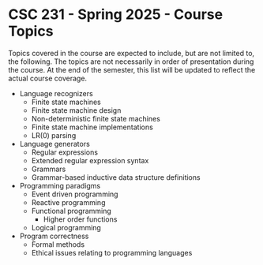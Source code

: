 # CSC 231 - Spring 2025 - Course Topics

Topics covered in the course are expected to include, but are not limited to, the following. The topics are not necessarily in order of presentation during the course.
At the end of the semester, this list will be updated to reflect the actual course coverage.

* Language recognizers
  * Finite state machines
  * Finite state machine design
  * Non-deterministic finite state machines
  * Finite state machine implementations
  * LR(0) parsing
* Language generators
  * Regular expressions
  * Extended regular expression syntax
  * Grammars
  * Grammar-based inductive data structure definitions
* Programming paradigms
  * Event driven programming
  * Reactive programming
  * Functional programming
    * Higher order functions
  * Logical programming
* Program correctness
  * Formal methods
  * Ethical issues relating to programming languages
